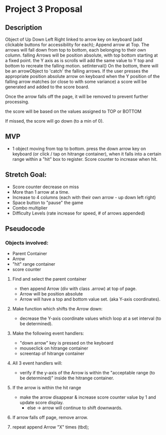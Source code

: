 # Project 3 Proposal

## Description
Object of Up Down Left Right linked to arrow key on keyboard (add clickable buttons for accessibility for each);
Append arrow at Top.
The arrows will fall down from top to bottom, each belonging to their own column.
falling Arrows will be position absolute, with top bottom starting at a fixed point.
the Y axis as is scrolls will add the same value to Y top and bottom to recreate the falling motion.
setInterval()
On the bottom, there will be an arrowObject to 'catch' the falling arrows.
If the user presses the appropriate position absolute arrow on keyboard when the Y position of the falling arrow matches (or close to with some variance) a score will be generated and added to the score board.

Once the arrow falls off the page, it will be removed to prevent further processing.

the score will be based on the values assigned to TOP or BOTTOM

If missed, the score will go down (to a min of 0).


## MVP
- 1 object moving from top to bottom. press the down arrow key on keyboard (or click / tap on hitrange container), when it falls into a certain range within a "hit" box to register. Score counter to increase when hit.


## Stretch Goal: 
- Score counter decrease on miss
- More than 1 arrow at a time.
- Increase to 4 columns (each with their own arrow - up down left right)
- Space button to "pause" the game
- Combo multiplier
- Difficulty Levels (rate increase for speed, # of arrows appended)


## Pseudocode

### Objects involved: 
- Parent Container
- Arrow
- "hit" range container
- score counter


1. Find and select the parent container
    - then append Arrow (div with class .arrow) at top of page.
    - Arrow will be position absolute
    - Arrow will have a top and bottom value set. (aka Y-axis coordinates).

2. Make function which shifts the Arrow down:
    - decrease the Y-axis coordinate values which loop at a set interval (to be determined).

3. Make the following event handlers: 
    - "down arrow" key is pressed on the keyboard
    - mouseclick on hitrange container
    - screentap of hitrange container

4. All 3 event handlers will:
    - verify if the y-axis of the Arrow is within the "acceptable range (to be determined)" inside the hitrange container.

5. If the arrow is within the hit range
    - make the arrow disappear & increase score counter value by 1 and update score display.
        - else -> arrow will continue to shift downwards.

6. If arrow falls off page, remove arrow.

7. repeat append Arrow "X" times (tbd);